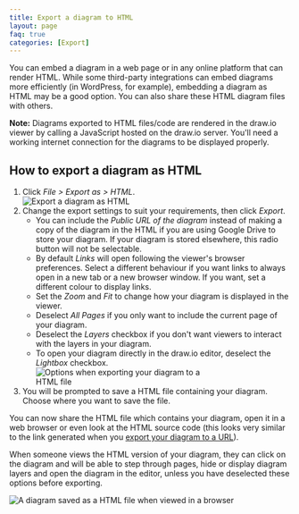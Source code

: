 ```yaml
---
title: Export a diagram to HTML
layout: page
faq: true
categories: [Export]
---
```


You can embed a diagram in a web page or in any online platform that can render HTML. While some third-party integrations can embed diagrams more efficiently (in WordPress, for example), embedding a diagram as HTML may be a good option. You can also share these HTML diagram files with others.

**Note:** Diagrams exported to HTML files/code are rendered in the draw.io viewer by calling a JavaScript hosted on the draw.io server. You'll need a working internet connection for the diagrams to be displayed properly.

## How to export a diagram as HTML

1. Click _File > Export as > HTML_.
<br /><img src="/assets/img/blog/file-export-html.png" style="width=100%;max-width:400px;height:auto;" alt="Export a diagram as HTML">
2. Change the export settings to suit your requirements, then click _Export_.
   * You can include the _Public URL of the diagram_ instead of making a copy of the diagram in the HTML if you are using Google Drive to store your diagram. If your diagram is stored elsewhere, this radio button will not be selectable.
   * By default _Links_ will open following the viewer's browser preferences. Select a different behaviour if you want links  to always open in a new tab or a new browser window. If you want, set a different colour to display links.
   * Set the _Zoom_ and _Fit_ to change how your diagram is displayed in the viewer.
   * Deselect _All Pages_ if you only want to include the current page of your diagram.
   * Deselect the _Layers_ checkbox if you don't want viewers to interact with the layers in your diagram.
   * To open your diagram directly in the draw.io editor, deselect the _Lightbox_ checkbox.
<br /><img src="/assets/img/blog/export-html-options.png" style="width=100%;max-width:300px;height:auto;" alt="Options when exporting your diagram to a HTML file">
3. You will be prompted to save a HTML file containing your diagram. Choose where you want to save the file.

You can now share the HTML file which contains your diagram, open it in a web browser or even look at the HTML source code (this looks very similar to the link generated when you [export your diagram to a URL](/blog/export-url.html)).

When someone views the HTML version of your diagram, they can click on the diagram and will be able to step through pages, hide or display diagram layers and open the diagram in the editor, unless you have deselected these options before exporting.

<img src="/assets/img/blog/exported-html.png" style="max-width:100%;height:auto;" alt="A diagram saved as a HTML file when viewed in a browser">